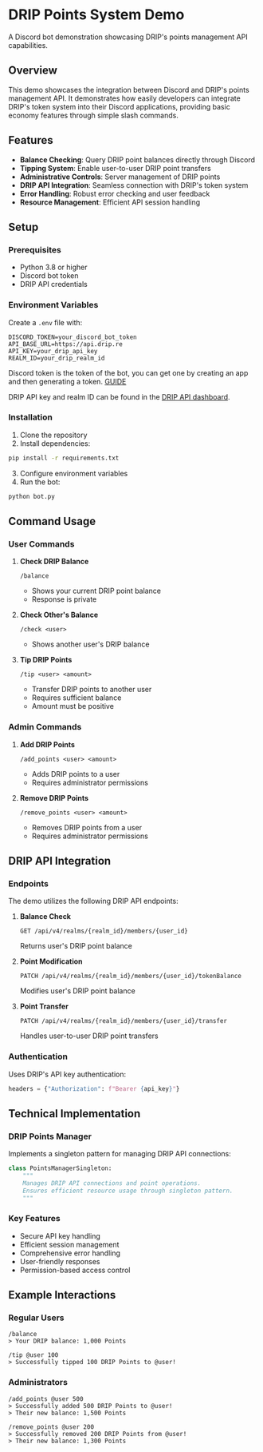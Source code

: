 # DRIP Points System Demo
A Discord bot demonstration showcasing DRIP's points management API capabilities.

## Overview
This demo showcases the integration between Discord and DRIP's points management API. It demonstrates how easily developers can integrate DRIP's token system into their Discord applications, providing basic economy features through simple slash commands.

## Features
- **Balance Checking**: Query DRIP point balances directly through Discord
- **Tipping System**: Enable user-to-user DRIP point transfers
- **Administrative Controls**: Server management of DRIP points
- **DRIP API Integration**: Seamless connection with DRIP's token system
- **Error Handling**: Robust error checking and user feedback
- **Resource Management**: Efficient API session handling

## Setup

### Prerequisites
- Python 3.8 or higher
- Discord bot token
- DRIP API credentials

### Environment Variables
Create a `.env` file with:
```env
DISCORD_TOKEN=your_discord_bot_token
API_BASE_URL=https://api.drip.re
API_KEY=your_drip_api_key
REALM_ID=your_drip_realm_id
```

Discord token is the token of the bot, you can get one by creating an app and then generating a token. [GUIDE](https://discord.com/developers/docs/quick-start/getting-started#step-1-creating-an-app)

DRIP API key and realm ID can be found in the [DRIP API dashboard](https://dashboard.drip.re/api/extended-api).

### Installation
1. Clone the repository
2. Install dependencies:
```bash
pip install -r requirements.txt
```
3. Configure environment variables
4. Run the bot:
```bash
python bot.py
```

## Command Usage

### User Commands
1. **Check DRIP Balance**
   ```
   /balance
   ```
   - Shows your current DRIP point balance
   - Response is private

2. **Check Other's Balance**
   ```
   /check <user>
   ```
   - Shows another user's DRIP balance

3. **Tip DRIP Points**
   ```
   /tip <user> <amount>
   ```
   - Transfer DRIP points to another user
   - Requires sufficient balance
   - Amount must be positive

### Admin Commands
1. **Add DRIP Points**
   ```
   /add_points <user> <amount>
   ```
   - Adds DRIP points to a user
   - Requires administrator permissions

2. **Remove DRIP Points**
   ```
   /remove_points <user> <amount>
   ```
   - Removes DRIP points from a user
   - Requires administrator permissions

## DRIP API Integration

### Endpoints
The demo utilizes the following DRIP API endpoints:

1. **Balance Check**
   ```
   GET /api/v4/realms/{realm_id}/members/{user_id}
   ```
   Returns user's DRIP point balance

2. **Point Modification**
   ```
   PATCH /api/v4/realms/{realm_id}/members/{user_id}/tokenBalance
   ```
   Modifies user's DRIP point balance

3. **Point Transfer**
   ```
   PATCH /api/v4/realms/{realm_id}/members/{user_id}/transfer
   ```
   Handles user-to-user DRIP point transfers

### Authentication
Uses DRIP's API key authentication:
```python
headers = {"Authorization": f"Bearer {api_key}"}
```

## Technical Implementation

### DRIP Points Manager
Implements a singleton pattern for managing DRIP API connections:
```python
class PointsManagerSingleton:
    """
    Manages DRIP API connections and point operations.
    Ensures efficient resource usage through singleton pattern.
    """
```

### Key Features
- Secure API key handling
- Efficient session management
- Comprehensive error handling
- User-friendly responses
- Permission-based access control

## Example Interactions

### Regular Users
```
/balance
> Your DRIP balance: 1,000 Points

/tip @user 100
> Successfully tipped 100 DRIP Points to @user!
```

### Administrators
```
/add_points @user 500
> Successfully added 500 DRIP Points to @user!
> Their new balance: 1,500 Points

/remove_points @user 200
> Successfully removed 200 DRIP Points from @user!
> Their new balance: 1,300 Points
```

